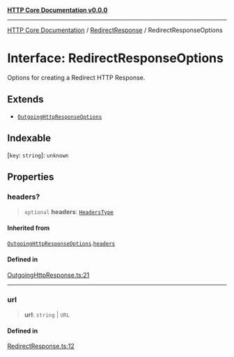 [**HTTP Core Documentation v0.0.0**](../../README.md)

***

[HTTP Core Documentation](../../modules.md) / [RedirectResponse](../README.md) / RedirectResponseOptions

# Interface: RedirectResponseOptions

Options for creating a Redirect HTTP Response.

## Extends

- [`OutgoingHttpResponseOptions`](../../OutgoingHttpResponse/interfaces/OutgoingHttpResponseOptions.md)

## Indexable

 \[`key`: `string`\]: `unknown`

## Properties

### headers?

> `optional` **headers**: [`HeadersType`](../../declarations/type-aliases/HeadersType.md)

#### Inherited from

[`OutgoingHttpResponseOptions`](../../OutgoingHttpResponse/interfaces/OutgoingHttpResponseOptions.md).[`headers`](../../OutgoingHttpResponse/interfaces/OutgoingHttpResponseOptions.md#headers)

#### Defined in

[OutgoingHttpResponse.ts:21](https://github.com/stonemjs/http-core/blob/a162480c16327760396238c341daab61793d5440/src/OutgoingHttpResponse.ts#L21)

***

### url

> **url**: `string` \| `URL`

#### Defined in

[RedirectResponse.ts:12](https://github.com/stonemjs/http-core/blob/a162480c16327760396238c341daab61793d5440/src/RedirectResponse.ts#L12)
